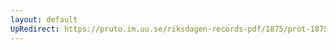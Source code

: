 ```yaml
---
layout: default
UpRedirect: https://pruto.im.uu.se/riksdagen-records-pdf/1875/prot-1875--fk--026/prot-1875--fk--026_017.pdf
---
```

